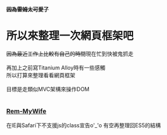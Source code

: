 <h4><del>因為雷姆太可愛了</del></h4>
<h1>所以來整理一次網頁框架吧</h1>
<p>
<del>因為最近工作上比較有自己的時間</del>現在忙到快被鬼抓走</br></br>
再加上之前寫Titanium Alloy時有一些感觸</br>
所以打算來整理看看網頁框架</br></br>
目標是走類似MVC架構來操作DOM</br>
</br>
<a href="https://timwei.github.io/rem-mywife/main.html"><h3>Rem-MyWife</h3></a>
</p>

<p>
在IE與Safari下不支援js的class宣告o'_'o 
有空再整理回ES5的結構
</p>
